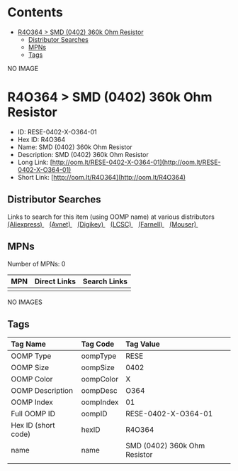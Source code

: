 



Contents
========

* [R4O364 > SMD (0402) 360k Ohm Resistor](#r4o364--smd-0402-360k-ohm-resistor)
	* [Distributor Searches](#distributor-searches)
	* [MPNs](#mpns)
	* [Tags](#tags)
  
NO IMAGE  
# R4O364 > SMD (0402) 360k Ohm Resistor

- ID: RESE-0402-X-O364-01
- Hex ID: R4O364
- Name: SMD (0402) 360k Ohm Resistor
- Description: SMD (0402) 360k Ohm Resistor
- Long Link: [http://oom.lt/RESE-0402-X-O364-01](http://oom.lt/RESE-0402-X-O364-01)
- Short Link: [http://oom.lt/R4O364](http://oom.lt/R4O364)

## Distributor Searches
  
Links to search for this item (using OOMP name) at various distributors  
[(Aliexpress) ](https://www.aliexpress.com/wholesale?SearchText=1117SMD+0402+360k+Ohm+Resistor)&nbsp;&nbsp;&nbsp;[(Avnet) ](https://www.avnet.com/shop/us/search/SMD+0402+360k+Ohm+Resistor)&nbsp;&nbsp;&nbsp;[(Digikey) ](https://www.digikey.co.uk/en/products/result?s=SMD+0402+360k+Ohm+Resistor)&nbsp;&nbsp;&nbsp;[(LCSC) ](https://www.lcsc.com/search?q=SMD+0402+360k+Ohm+Resistor)&nbsp;&nbsp;&nbsp;[(Farnell) ](https://uk.farnell.com/search?st=SMD+0402+360k+Ohm+Resistor)&nbsp;&nbsp;&nbsp;[(Mouser) ](https://www.mouser.com/c/?q=SMD+0402+360k+Ohm+Resistor)&nbsp;&nbsp;&nbsp;
## MPNs
  
Number of MPNs: 0  

|MPN|Direct Links|Search Links|
| :--- | :--- | :--- |
||||
  
NO IMAGES  
## Tags
  

|Tag Name|Tag Code|Tag Value|
| :--- | :--- | :--- |
|OOMP Type|oompType|RESE|
|OOMP Size|oompSize|0402|
|OOMP Color|oompColor|X|
|OOMP Description|oompDesc|O364|
|OOMP Index|oompIndex|01|
|Full OOMP ID|oompID|RESE-0402-X-O364-01|
|Hex ID (short code)|hexID|R4O364|
|name|name|SMD (0402) 360k Ohm Resistor|
||||
